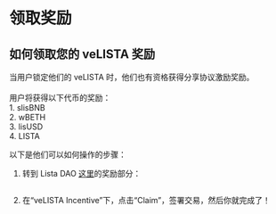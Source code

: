 # 领取奖励

## 如何领取您的 veLISTA 奖励

当用户锁定他们的 veLISTA 时，他们也有资格获得分享协议激励奖励。\
\
用户将获得以下代币的奖励：\
1\. slisBNB\
2\. wBETH \
3\. lisUSD \
4\. LISTA&#x20;

以下是他们可以如何操作的步骤：

1. 转到 Lista DAO [这里](https://lista.org/rewards)的奖励部分：

<figure><img src="https://lh7-us.googleusercontent.com/docsz/AD_4nXemxcZYmcUv3aIQ0acJw3-W86J1VW3kBd4_qIPJ6GB-gCDXoekf7A_boOjCiKlaR7ZfR7RYg5EoAcfjpybO6HNABkkmUhukaCvObBSflu43VA02iVU8vEyXQdIOiCR17ubZLFf-6S4RyCjJfExfUyU8-Z2E?key=I9PhIveewXW6geOxMvM3tQ" alt=""><figcaption></figcaption></figure>

2. 在“veLISTA Incentive”下，点击“Claim”，签署交易，然后你就完成了！

<figure><img src="https://lh7-us.googleusercontent.com/docsz/AD_4nXe4jspCv6OlNru2JUB9-TJ5RWLVL4OfuEBTJGMbgEBrMbX6KSQGN0QvsSN7L4ZQpcxXOJRrCqKnuEzI8UcBQMo2LWYjBwUL1qK8jBiGbGNUgLpl3wze58H0fdes7T7j0ndfB6a1hH1uA2BhGKkFnqU1B_82?key=I9PhIveewXW6geOxMvM3tQ" alt=""><figcaption></figcaption></figure>